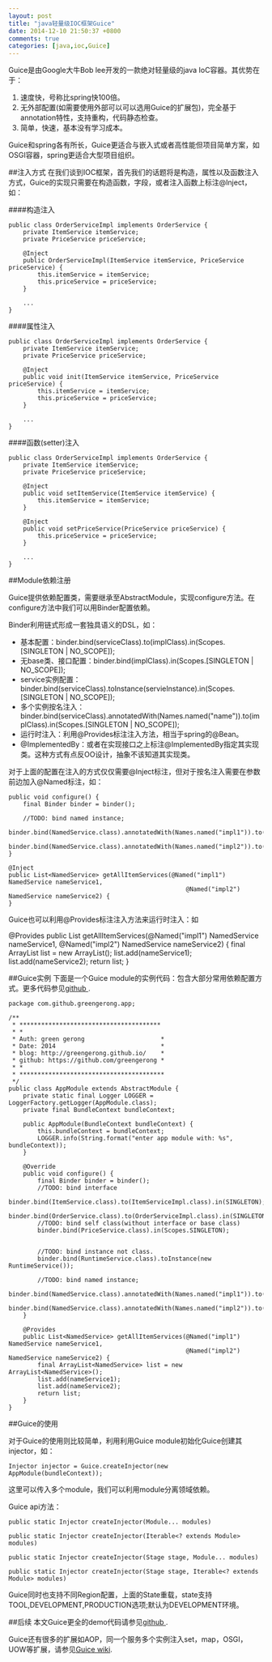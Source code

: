 ```yaml
---
layout: post
title: "java轻量级IOC框架Guice"
date: 2014-12-10 21:50:37 +0800
comments: true
categories: [java,ioc,Guice]
---
```

Guice是由Google大牛Bob lee开发的一款绝对轻量级的java IoC容器。其优势在于：

1. 速度快，号称比spring快100倍。
2. 无外部配置(如需要使用外部可以可以选用Guice的扩展包)，完全基于annotation特性，支持重构，代码静态检查。
3. 简单，快速，基本没有学习成本。

Guice和spring各有所长，Guice更适合与嵌入式或者高性能但项目简单方案，如OSGI容器，spring更适合大型项目组织。

##注入方式
在我们谈到IOC框架，首先我们的话题将是构造，属性以及函数注入方式，Guice的实现只需要在构造函数，字段，或者注入函数上标注@Inject，如：

####构造注入

	public class OrderServiceImpl implements OrderService {
	    private ItemService itemService;
	    private PriceService priceService;

	    @Inject
	    public OrderServiceImpl(ItemService itemService, PriceService priceService) {
	        this.itemService = itemService;
	        this.priceService = priceService;
	    }

	    ...
	}

####属性注入

	public class OrderServiceImpl implements OrderService {
	    private ItemService itemService;
	    private PriceService priceService;

	    @Inject
	    public void init(ItemService itemService, PriceService priceService) {
	        this.itemService = itemService;
	        this.priceService = priceService;
	    }

	    ...
	}

####函数(setter)注入

	public class OrderServiceImpl implements OrderService {
	    private ItemService itemService;
	    private PriceService priceService;

	    @Inject
	    public void setItemService(ItemService itemService) {
	        this.itemService = itemService;
	    }

	    @Inject
	    public void setPriceService(PriceService priceService) {
	        this.priceService = priceService;
	    } 

	    ...
	}


##Module依赖注册

Guice提供依赖配置类，需要继承至AbstractModule，实现configure方法。在configure方法中我们可以用Binder配置依赖。

Binder利用链式形成一套独具语义的DSL，如：

*	基本配置：binder.bind(serviceClass).to(implClass).in(Scopes.[SINGLETON | NO_SCOPE]);
*   无base类、接口配置：binder.bind(implClass).in(Scopes.[SINGLETON | NO_SCOPE]);
*   service实例配置：binder.bind(serviceClass).toInstance(servieInstance).in(Scopes.[SINGLETON | NO_SCOPE]);
*   多个实例按名注入：binder.bind(serviceClass).annotatedWith(Names.named("name")).to(implClass).in(Scopes.[SINGLETON | NO_SCOPE]);
*   运行时注入：利用@Provides标注注入方法，相当于spring的@Bean。
*   @ImplementedBy：或者在实现接口之上标注@ImplementedBy指定其实现类。这种方式有点反OO设计，抽象不该知道其实现类。

对于上面的配置在注入的方式仅仅需要@Inject标注，但对于按名注入需要在参数前边加入@Named标注，如：

 	public void configure() {
        final Binder binder = binder();
        
        //TODO: bind named instance;
        binder.bind(NamedService.class).annotatedWith(Names.named("impl1")).to(NamedServiceImpl1.class);
        binder.bind(NamedService.class).annotatedWith(Names.named("impl2")).to(NamedServiceImpl2.class);
    }

    @Inject
	public List<NamedService> getAllItemServices(@Named("impl1") NamedService nameService1,
	                                                 @Named("impl2") NamedService nameService2) {
	}

Guice也可以利用@Provides标注注入方法来运行时注入：如

   @Provides
    public List<NamedService> getAllItemServices(@Named("impl1") NamedService nameService1,
                                                 @Named("impl2") NamedService nameService2) {
        final ArrayList<NamedService> list = new ArrayList<NamedService>();
        list.add(nameService1);
        list.add(nameService2);
        return list;
    }

##Guice实例
下面是一个Guice module的实例代码：包含大部分常用依赖配置方式。更多代码参见[github ](https://github.com/greengerong/guice-demo).

	package com.github.greengerong.app;

	/**
	 * ***************************************
	 * *
	 * Auth: green gerong                     *
	 * Date: 2014                             *
	 * blog: http://greengerong.github.io/    *
	 * github: https://github.com/greengerong *
	 * *
	 * ****************************************
	 */
	public class AppModule extends AbstractModule {
	    private static final Logger LOGGER = LoggerFactory.getLogger(AppModule.class);
	    private final BundleContext bundleContext;

	    public AppModule(BundleContext bundleContext) {
	        this.bundleContext = bundleContext;
	        LOGGER.info(String.format("enter app module with: %s", bundleContext));
	    }

	    @Override
	    public void configure() {
	        final Binder binder = binder();
	        //TODO: bind interface
	        binder.bind(ItemService.class).to(ItemServiceImpl.class).in(SINGLETON);
	        binder.bind(OrderService.class).to(OrderServiceImpl.class).in(SINGLETON);
	        //TODO: bind self class(without interface or base class)
	        binder.bind(PriceService.class).in(Scopes.SINGLETON);


	        //TODO: bind instance not class.
	        binder.bind(RuntimeService.class).toInstance(new RuntimeService());

	        //TODO: bind named instance;
	        binder.bind(NamedService.class).annotatedWith(Names.named("impl1")).to(NamedServiceImpl1.class);
	        binder.bind(NamedService.class).annotatedWith(Names.named("impl2")).to(NamedServiceImpl2.class);
	    }

	    @Provides
	    public List<NamedService> getAllItemServices(@Named("impl1") NamedService nameService1,
	                                                 @Named("impl2") NamedService nameService2) {
	        final ArrayList<NamedService> list = new ArrayList<NamedService>();
	        list.add(nameService1);
	        list.add(nameService2);
	        return list;
	    }
	}

##Guice的使用

对于Guice的使用则比较简单，利用利用Guice module初始化Guice创建其injector，如：

	Injector injector = Guice.createInjector(new AppModule(bundleContext));

这里可以传入多个module，我们可以利用module分离领域依赖。

Guice api方法：
 	
 	public static Injector createInjector(Module... modules) 

    public static Injector createInjector(Iterable<? extends Module> modules) 

    public static Injector createInjector(Stage stage, Module... modules)

    public static Injector createInjector(Stage stage, Iterable<? extends Module> modules) 

Guice同时也支持不同Region配置，上面的State重载，state支持 TOOL,DEVELOPMENT,PRODUCTION选项;默认为DEVELOPMENT环境。

##后续
本文Guice更全的demo代码请参见[github ](https://github.com/greengerong/guice-demo).

Guice还有很多的扩展如AOP，同一个服务多个实例注入set，map，OSGI，UOW等扩展，请参见[Guice wiki](https://github.com/google/guice/wiki).

